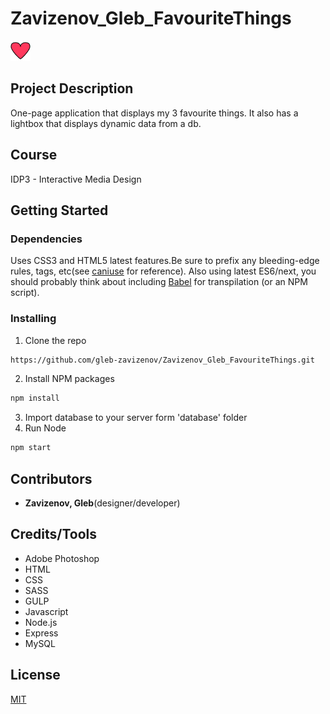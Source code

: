 # Zavizenov_Gleb_FavouriteThings

![Logo](/public/images/favicon.png)

## Project Description

One-page application that displays my 3 favourite things. It also has a lightbox that displays dynamic data from a db.

## Course

IDP3 - Interactive Media Design

## Getting Started

### Dependencies

Uses CSS3 and HTML5 latest features.Be sure to prefix any bleeding-edge rules, tags, etc(see [caniuse](https://caniuse.com) for reference).
Also using latest ES6/next, you should probably think about including [Babel](https://babeljs.io) for transpilation (or an NPM script).

### Installing

1. Clone the repo
```sh
https://github.com/gleb-zavizenov/Zavizenov_Gleb_FavouriteThings.git
```
2. Install NPM packages
```sh
npm install
```
3. Import database to your server form 'database' folder
4. Run Node
```sh
npm start
```

## Contributors

- **Zavizenov, Gleb**(designer/developer)

## Credits/Tools

* Adobe Photoshop 
* HTML
* CSS
* SASS
* GULP
* Javascript
* Node.js
* Express
* MySQL

## License

[MIT](https://choosealicense.com/licenses/mit/)

